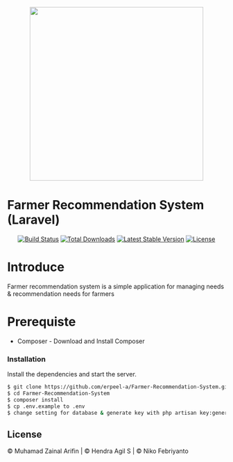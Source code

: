 <p align="center"><a href="https://laravel.com" target="_blank"><img src="https://raw.githubusercontent.com/laravel/art/master/logo-lockup/5%20SVG/2%20CMYK/1%20Full%20Color/laravel-logolockup-cmyk-red.svg" width="400"></a></p>


# Farmer Recommendation System (Laravel)

<p align="center">
<a href="https://travis-ci.org/laravel/framework"><img src="https://travis-ci.org/laravel/framework.svg" alt="Build Status"></a>
<a href="https://packagist.org/packages/laravel/framework"><img src="https://poser.pugx.org/laravel/framework/d/total.svg" alt="Total Downloads"></a>
<a href="https://packagist.org/packages/laravel/framework"><img src="https://poser.pugx.org/laravel/framework/v/stable.svg" alt="Latest Stable Version"></a>
<a href="https://packagist.org/packages/laravel/framework"><img src="https://poser.pugx.org/laravel/framework/license.svg" alt="License"></a>
</p>

# Introduce
Farmer recommendation system is a simple application for managing needs & recommendation needs for farmers 

# Prerequiste
  - Composer - Download and Install Composer


### Installation

Install the dependencies and start the server.

```sh
$ git clone https://github.com/erpeel-a/Farmer-Recommendation-System.git
$ cd Farmer-Recommendation-System
$ composer install
$ cp .env.example to .env
$ change setting for database & generate key with php artisan key:generate
```

License
----

© Muhamad Zainal Arifin | © Hendra Agil S | © Niko Febriyanto 
